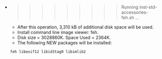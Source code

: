* >>>>>>>>> Running inst-std-accessories-feh.sh ...
  * After this operation, 3,310 kB of additional disk space will be used.
  * Install command line image viewer: feh.
  * Disk size = 3028860K. Space Used = 2364K.
  * The following NEW packages will be installed:
  ```bash
  feh libexif12 libid3tag0 libimlib2
  ```
